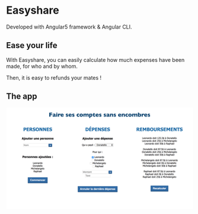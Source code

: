Easyshare
=========

Developed with Angular5 framework & Angular CLI.

## Ease your life

With Easyshare, you can easily calculate how much expenses
have been made, for who and by whom.

Then, it is easy to refunds your mates !


## The app

![Easyshare app](src/assets/easyshare-angular5.png)
